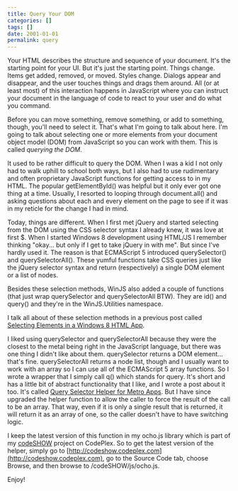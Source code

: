 ```yaml
---
title: Query Your DOM
categories: []
tags: []
date: 2001-01-01
permalink: query
---
```


Your HTML describes the structure and sequence of your document. It&#39;s the starting point for your UI. But it&#39;s just the starting point. Things change. Items get added, removed, or moved. Styles change. Dialogs appear and disappear, and the user touches things and drags them around. All (or at least most) of this interaction happens in JavaScript where you can instruct your document in the language of code to react to your user and do what you command.
<!-- xmore -->

Before you can move something, remove something, or add to something, though, you&#39;ll need to select it. That&#39;s what I&#39;m going to talk about here. I&#39;m going to talk about selecting one or more elements from your document object model (DOM) from JavaScript so you can work with them. This is called _querying the DOM_.

It used to be rather difficult to query the DOM. When I was a kid I not only had to walk uphill to school both ways, but I also had to use rudimentary and often proprietary JavaScript functions for getting access to in my HTML. The popular getElementById() was helpful but it only ever got one thing at a time. Usually, I resorted to looping through document.all() and asking questions about each and every element on the page to see if it was in my reticle for the change I had in mind.

Today, things are different. When I first met jQuery and started selecting from the DOM using the CSS selector syntax I already knew, it was love at first $. When I started Windows 8 development using HTML/JS I remember thinking "okay... but only if I get to take jQuery in with me". But since I&#39;ve hardly used it. The reason is that ECMAScript 5 introduced querySelector() and querySelectorAll(). These yumful functions take CSS queries just like the jQuery selector syntax and return (respectively) a single DOM element or a list of nodes.

Besides these selection methods, WinJS also added a couple of functions (that just wrap querySelector and querySelectorAll BTW). They are id() and query() and they&#39;re in the WinJS.Utilities namespace.

I talk all about of these selection methods in a previous post called [Selecting Elements in a Windows 8 HTML App](/post/2012/03/15/Selecting-Elements-in-a-Windows-8-HTML-App.aspx).

I liked using querySelector and querySelectorAll because they were the closest to the metal being right in the JavaScript language, but there was one thing I didn&#39;t like about them. querySelector returns a DOM element... that&#39;s fine. querySelectorAll returns a node list, though and I usually want to work with an array so I can use all of the ECMAScript 5 array functions. So I wrote a wrapper that I simply call q() which stands for query. It&#39;s short and has a little bit of abstract functionality that I like, and I wrote a post about it too. It&#39;s called [Query Selector Helper for Metro Apps](/q). But I have since upgraded the helper function to allow the caller to force the result of the call to be an array. That way, even if it is only a single result that is returned, it will return it as an array of one, so the caller doesn&#39;t have to have switching logic.

I keep the latest version of this function in my ocho.js library which is part of my [codeSHOW](http://codeshow.codeplex.com/) project on CodePlex. So to get the latest version of the helper, simply go to [http://codeshow.codeplex.com](http://codeshow.codeplex.com), go to the Source Code tab, choose Browse, and then browse to /codeSHOW/js/ocho.js.

Enjoy!